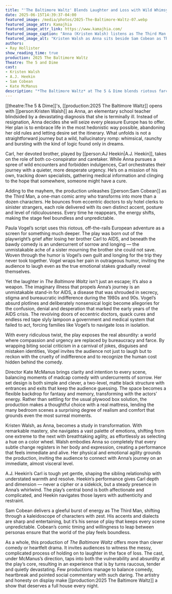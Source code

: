 ```yaml
---
title: "'The Baltimore Waltz' Blends Laughter and Loss with Wild Whimsy and Wrenching Wit"
date: 2025-06-15T14:39:37-04:00
featured_image: /media/photos/2025-The-Baltimore-Waltz-07.webp
featured_image_attr: Kamajhia
featured_image_attr_link: https://www.kamajhia.com/
featured_image_caption: "Anna (Kristen Walsh) listens as The Third Man (Sam Cobean) spins another wild story in *The Baltimore Waltz* at The 5 & Dime."
featured_image_alt: "Kristen Walsh as Anna sits beside Sam Cobean as The Third Man, who gestures animatedly during a scene from 'The Baltimore Waltz' at The 5 & Dime."
authors: 
- Ray Hollister
show_reading_time: true
production: 2025 The Baltimore Waltz
Theatre: The 5 and Dime
cast: 
- Kristen Walsh
- A.J. Heekin
- Sam Cobean
- Kate McManus
description: "*The Baltimore Waltz* at The 5 & Dime blends riotous farce and heartbreak, delivering a powerful meditation on love, loss and the urge to laugh through grief."
---
```

[[theatre:The 5 & Dime]]'s, [[production:2025 The Baltimore Waltz]] opens with [[person:Kristen Walsh]] as Anna, an elementary school teacher blindsided by a devastating diagnosis that she is terminally ill. Instead of resignation, Anna decides she will seize every pleasure Europe has to offer. Her plan is to embrace life in the most hedonistic way possible, abandoning her old rules and letting desire set the itinerary. What unfolds is not a straightforward journey but a wild, hallucinatory romp: whimsical, raunchy and bursting with the kind of logic found only in dreams.<!--more-->

Carl, her devoted brother, played by [[person:AJ Heekin|A.J. Heekin]], takes on the role of both co-conspirator and caretaker. While Anna pursues a spree of wild encounters and forbidden indulgences, Carl orchestrates their journey with a quieter, more desperate urgency. He’s on a mission of his own, tracking down specialists, gathering medical information and clinging to the hope that somewhere, someone might have a cure.

Adding to the mayhem, the production unleashes [[person:Sam Cobean]] as the Third Man, a one-man comic army who transforms into more than a dozen characters. He bounces from eccentric doctors to sly hotel clerks to sinister strangers, each role delivered with its own distinct accent, posture and level of ridiculousness. Every time he reappears, the energy shifts, making the stage feel boundless and unpredictable.

Paula Vogel’s script uses this riotous, off-the-rails European adventure as a screen for something much deeper. The play was born out of the playwright’s grief after losing her brother Carl to AIDS, and beneath the bawdy comedy is an undercurrent of sorrow and longing — the unmistakable ache of a sister mourning the brother she could not save. Woven through the humor is Vogel’s own guilt and longing for the trip they never took together. Vogel wraps her pain in outrageous humor, inviting the audience to laugh even as the true emotional stakes gradually reveal themselves.

Yet the laughter in *The Baltimore Waltz* isn’t just an escape; it’s also a weapon. The imaginary illness that propels Anna’s journey is an unmistakable stand-in for AIDS, a disease that was shrouded in secrecy, stigma and bureaucratic indifference during the 1980s and 90s. Vogel’s absurd plotlines and deliberately nonsensical logic become allegories for the confusion, denial and desperation that marked the early years of the AIDS crisis. The revolving doors of eccentric doctors, quack cures and endless red tape slyly lampoon a government and medical system that failed to act, forcing families like Vogel’s to navigate loss in isolation.

With every ridiculous twist, the play exposes the real absurdity: a world where compassion and urgency are replaced by bureaucracy and farce. By wrapping biting social criticism in a carnival of jokes, disguises and mistaken identities, Vogel invites the audience not just to laugh but to reckon with the cruelty of indifference and to recognize the human cost hidden behind the comedy.

Director Kate McManus brings clarity and intention to every scene, balancing moments of madcap comedy with undercurrents of sorrow. Her set design is both simple and clever, a two-level, matte black structure with entrances and exits that keep the audience guessing. The space becomes a flexible backdrop for fantasy and memory, transforming with the actors’ energy. Rather than settling for the usual plywood box solution, the production makes a thoughtful choice with a real mattress, lending the many bedroom scenes a surprising degree of realism and comfort that grounds even the most surreal moments.

Kristen Walsh, as Anna, becomes a study in transformation. With remarkable mastery, she navigates a vast palette of emotions, shifting from one extreme to the next with breathtaking agility, as effortlessly as selecting a hue on a color wheel. Walsh embodies Anna so completely that every subtle change registers in her body and expression, creating a performance that feels immediate and alive. Her physical and emotional agility grounds the production, inviting the audience to connect with Anna’s journey on an immediate, almost visceral level.

A.J. Heekin’s Carl is tough yet gentle, shaping the sibling relationship with understated warmth and resolve. Heekin’s performance gives Carl depth and dimension — never a cipher or a sidekick, but a steady presence in Anna’s whirlwind. The play’s central bond is both affectionate and complicated, and Heekin navigates those layers with authenticity and restraint.

Sam Cobean delivers a gleeful burst of energy as The Third Man, shifting through a kaleidoscope of characters with zest. His accents and dialects are sharp and entertaining, but it’s his sense of play that keeps every scene unpredictable. Cobean’s comic timing and willingness to leap between personas ensure that the world of the play feels boundless.

As a whole, this production of *The Baltimore Waltz* offers more than clever comedy or heartfelt drama. It invites audiences to witness the messy, complicated process of holding on to laughter in the face of loss. The cast, under McManus’s direction, taps into both the vulnerability and absurdity at the play’s core, resulting in an experience that is by turns raucous, tender and quietly devastating. Few productions manage to balance comedy, heartbreak and pointed social commentary with such daring. The artistry and honesty on display make [[production:2025 The Baltimore Waltz]] a show that deserves a full house every night.